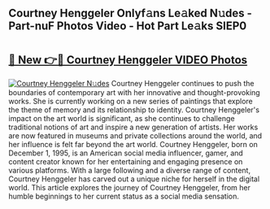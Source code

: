 ## Courtney Henggeler Onlyf𝚊ns Le𝚊ked N𝚞des - Part-nuF Photos Video - Hot Part Le𝚊ks SIEP0

# <h2><a href="http://ac29278.deff.icu/?id=Courtney+Henggeler">🔗 New 👉🔴 Courtney Henggeler VIDEO Photos</a></h2>

[![Courtney Henggeler N𝚞des](https://i.imgur.com/rIISA9y.gif)](http://ac29278.deff.icu/?id=Courtney+Henggeler)
Courtney Henggeler continues to push the boundaries of contemporary art with her innovative and thought-provoking works. She is currently working on a new series of paintings that explore the theme of memory and its relationship to identity. Courtney Henggeler's impact on the art world is significant, as she continues to challenge traditional notions of art and inspire a new generation of artists. Her works are now featured in museums and private collections around the world, and her influence is felt far beyond the art world. Courtney Henggeler, born on December 1, 1995, is an American social media influencer, gamer, and content creator known for her entertaining and engaging presence on various platforms. With a large following and a diverse range of content, Courtney Henggeler has carved out a unique niche for herself in the digital world. This article explores the journey of Courtney Henggeler, from her humble beginnings to her current status as a social media sensation.
